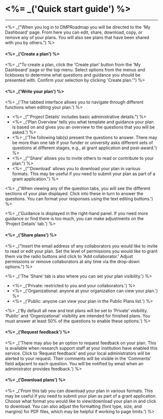 <%= _('Quick start guide') %>
===============
<hr>
<%= _("When you log in to DMPRoadmap you will be directed to the 'My Dashboard' page. From here you can edit, share, download, copy, or remove any of your plans. You will also see plans that have been shared with you by others.") %>

<h4> <%= _('Create a plan') %></h4>

<%= _("To create a plan, click the 'Create plan' button from the 'My Dashboard' page or the top menu. Select options from the menus and tickboxes to determine what questions and guidance you should be presented with. Confirm your selection by clicking 'Create plan.'") %>
<br>
<h4> <%= _('Write your plan') %> </h4>

<%= _('The tabbed interface allows you to navigate through different functions when editing your plan.') %>

* <%= _("'Project Details' includes basic administrative details.") %>
* <%= _('Plan Overview’ tells you what template and guidance your plan is based on and gives you an overview to the questions that you will be asked.') %>
* <%= _('The following tab(s) present the questions to answer. There may be more than one tab if your funder or university asks different sets of questions at different stages, e.g., at grant application and post-award.') %>
* <%= _("'Share' allows you to invite others to read or contribute to your plan.") %>
* <%= _("'Download' allows you to download your plan in various formats. This may be useful if you need to submit your plan as part of a grant application.") %>

<%= _('When viewing any of the question tabs, you will see the different sections of your plan displayed. Click into these in turn to answer the questions. You can format your responses using the text editing buttons.') %>

<%= _('Guidance is displayed in the right-hand panel. If you need more guidance or find there is too much, you can make adjustments on the ‘Project Details’ tab.') %>
<br>
<h4> <%= _('Share plans') %></h4>

<%= _("Insert the email address of any collaborators you would like to invite to read or edit your plan. Set the level of permissions you would like to grant them via the radio buttons and click to 'Add collaborator.' Adjust permissions or remove collaborators at any time via the drop-down options.") %>

<%= _('The ‘Share’ tab is also where you can set your plan visibility.') %>

* <%= _('Private: restricted to you and your collaborators.') %>
* <%= _('Organizational: anyone at your organization can view your plan.') %>
* <%= _('Public: anyone can view your plan in the Public Plans list.') %>

<%= _('By default all new and test plans will be set to ‘Private’ visibility. ‘Public’ and ‘Organizational’ visibility are intended for finished plans. You must answer at least 50% of the questions to enable these options.') %>
<br>

<h4> <%= _('Request feedback') %></h4>

<%= _('There may also be an option to request feedback on your plan. This is available when research support staff at your institution have enabled this service. Click to ‘Request feedback’ and your local administrators will be alerted to your request. Their comments will be visible in the ‘Comments’ field adjacent to each question. You will be notified by email when an administrator provides feedback.') %>
<br>
<h4> <%= _('Download plans') %></h4>   

<%= _('From this tab you can download your plan in various formats. This may be useful if you need to submit your plan as part of a grant application. Choose what format you would like to view/download your plan in and click to download. You can also adjust the formatting (font type, size, and margins) for PDF files, which may be helpful if working to page limits.') %>
